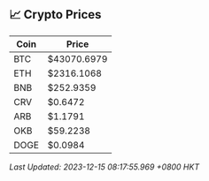 ## 📈 Crypto Prices

| Coin | Price |
| ---- | ----- |
| BTC | $43070.6979 |
| ETH | $2316.1068 |
| BNB | $252.9359 |
| CRV | $0.6472 |
| ARB | $1.1791 |
| OKB | $59.2238 |
| DOGE | $0.0984 |

_Last Updated: 2023-12-15 08:17:55.969 +0800 HKT_